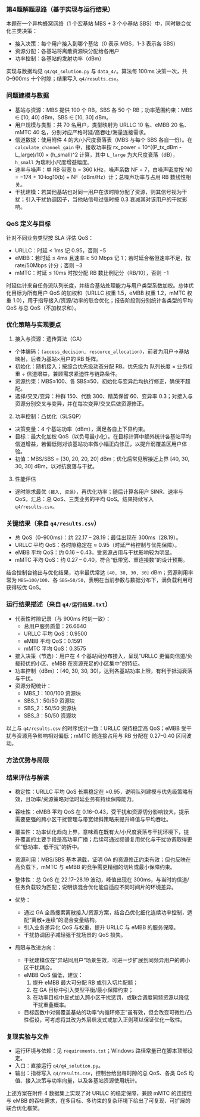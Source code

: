 ### 第4题解题思路（基于实现与运行结果）

本题在一个异构蜂窝网络（1 个宏基站 MBS + 3 个小基站 SBS）中，同时联合优化三类决策：
- 接入决策：每个用户接入到哪个基站（0 表示 MBS，1-3 表示各 SBS）
- 资源分配：各基站将离散资源块分配给各用户
- 功率控制：各基站的发射功率（dBm）

实现与数据均见 `q4/q4_solution.py` 与 `data_4/`。算法每 100ms 决策一次，共 0–900ms 十个时隙；结果写入 `q4/results.csv`。

### 问题建模与数据

- 基站与资源：MBS 提供 100 个 RB，SBS 各 50 个 RB；功率范围约束：MBS ∈ [10, 40] dBm，SBS ∈ [10, 30] dBm。
- 用户规模与类型：共 70 名用户，类型映射为 URLLC 10 名、eMBB 20 名、mMTC 40 名，分别对应严格时延/高吞吐/海量连接需求。
- 信道数据：使用附件 4 的大/小尺度衰落表（MBS 与每个 SBS 各自一份）。在 `calculate_channel_gain` 中，接收功率按
  rx_power = 10^((P_tx_dBm - L_large)/10) × (h_small)^2
  计算，其中 `L_large` 为大尺度衰落（dB），`h_small` 为瑞利小尺度增益幅度。
- 速率与噪声：单 RB 带宽 b = 360 kHz，噪声系数 NF = 7，白噪声密度按 N0 = −174 + 10·log10(b) + NF（dBm/Hz）计；总噪声功率与占用 RB 数线性相关。
- 干扰建模：若其他基站也对同一用户在该时隙分配了资源，则其信号视为干扰；引入干扰协调因子，当他站信号过强时按 0.3 衰减其对该用户的干扰影响。

### QoS 定义与目标

针对不同业务类型按 SLA 评估 QoS：
- URLLC：时延 ≤ 1ms 记 0.95，否则 −5
- eMBB：若时延 ≤ 4ms 且速率 ≥ 50 Mbps 记 1；若时延合格但速率不足，按 rate/50Mbps 计分；否则 −3
- mMTC：时延 ≤ 10ms 时按分配 RB 数比例记分（RB/10），否则 −1

时延估计来自任务流队列长度，并结合基站处理能力与用户类型系数加权。总体优化目标为所有用户 QoS 的加权和（URLLC 权重 1.5，eMBB 权重 1.2，mMTC 权重 1.0），用于指导接入/资源/功率的联合优化；报告阶段则分别统计各类型的平均 QoS 与总 QoS（不加权求和）。

### 优化策略与实现要点

1) 接入与资源：遗传算法（GA）
- 个体编码：`(access_decision, resource_allocation)`，前者为用户→基站映射，后者为基站×用户的 RB 矩阵。
- 初始化：随机接入；按综合优先级动态分配 RB。优先级为 队列长度 × 业务权重 ÷ 信道增益，兼顾需求紧迫性与链路条件。
- 资源约束：MBS≤100、各 SBS≤50，初始化与变异后均执行修正，确保不超配。
- 选择/交叉/变异：种群 150、代数 300、精英保留 60、变异率 0.3；对接入与资源分别交叉与变异，并在每次变异/交叉后做资源修正。

2) 功率控制：凸优化（SLSQP）
- 决策变量：4 个基站功率（dBm），满足各自上下界约束。
- 目标：最大化加权 QoS（以负号最小化）。在目标计算中额外统计各基站平均信道增益，若偏低则对该基站功率做小幅正向修正，以提升弱覆盖区用户体验。
- 初值：MBS/SBS = [30, 20, 20, 20] dBm；优化后常见解接近上界 [40, 30, 30, 30] dBm，以对抗衰落与干扰。

3) 性能评估
- 逐时隙求最优 `(接入, 资源)`，再优化功率；随后计算各用户 SINR、速率与 QoS，汇总：总 QoS、三类业务的平均 QoS。结果持续写入 `q4/results.csv`。

### 关键结果（来自 `q4/results.csv`）

- 总 QoS（0–900ms）：约 22.17 – 28.19；最佳出现在 300ms（28.19）。
- URLLC 平均 QoS：各时隙稳定在 ≈ 0.95（时延严格控制与优先保障）。
- eMBB 平均 QoS：约 0.16 – 0.43，受资源占用与干扰影响较为明显。
- mMTC 平均 QoS：约 0.27 – 0.40，符合“低带宽、重连接数”的设计预期。

结合控制台输出与优化结果，功率最优常达 `[40, 30, 30, 30]` dBm；资源利用率常为 `MBS=100/100`、各 `SBS=50/50`，表明在当前参数与数据分布下，满负载利用可获得较优 QoS。

### 运行结果描述（来自 `q4/运行结果.txt`）

- 代表性时隙记录（与 900ms 时刻一致）：
  - 总用户服务质量：26.6640
  - URLLC 平均 QoS：0.9500
  - eMBB 平均 QoS：0.1591
  - mMTC 平均 QoS：0.3575
- 接入决策（节选）：用户在 4 个基站间分布接入，呈现“URLLC 更偏向信道/负载较优的小区、eMBB 在资源充足的小区集中”的特征。
- 功率控制（dBm）：[40, 30, 30, 30]，达到各基站功率上限，有利于抵消衰落与干扰。
- 资源分配统计：
  - MBS_1：100/100 资源块
  - SBS_1：50/50 资源块
  - SBS_2：50/50 资源块
  - SBS_3：50/50 资源块

以上与 `q4/results.csv` 的时序统计一致：URLLC 保持稳定高 QoS；eMBB 受干扰与资源竞争影响相对偏低；mMTC 随连接占用与 RB 分配在 0.27–0.40 区间波动。

### 方法优势与局限

### 结果评估与解读

- 稳定性：URLLC 平均 QoS 长期稳定在 ≈0.95，说明队列建模与优先级策略有效，且功率/资源策略对低时延业务有持续保障能力。
- 吞吐性：eMBB 平均 QoS 在 0.16–0.43，受干扰和资源切分影响较大，提示需要更强的跨小区干扰管理与带宽倾斜策略来提升峰值与平均吞吐。
- 覆盖性：功率优化趋向上界，意味着在既有大/小尺度衰落与干扰环境下，提升覆盖的主要手段是高功率广播；后续可通过频谱复用优化与干扰协调取得更优“低功率、低干扰”的折中。
- 资源利用：MBS/SBS 基本满载，证明 GA 的资源修正约束有效；但也反映在高负载下，mMTC 与 eMBB 的竞争需更精细的切片或最小保障约束。
- 整体性：总 QoS 在 22.17–28.19 波动，峰值出现在 300ms，与当时的信道/任务负载较为匹配；说明该混合优化能自适应不同时间片的环境差异。

- 优势：
  - 通过 GA 全局搜索离散接入/资源方案，结合凸优化细化连续功率控制，适配“离散+连续”的混合变量结构。
  - 引入业务差异化 QoS 与权重，提升 URLLC 与 eMBB 的服务保障。
  - 干扰协调因子减轻强干扰场景的 QoS 损失。

- 局限与改进方向：
  - 干扰建模仅在“异站同用户”场景生效，可进一步扩展到同频异用户的跨小区干扰耦合。
  - eMBB QoS 偏低，建议：
    1) 提升 eMBB 最大可分配 RB 或引入切片配额；
    2) 在 GA 目标中引入类型平衡/最小保障约束；
    3) 在功率目标中显式加入跨小区干扰惩罚，或联合调度同频资源以降低干扰重叠概率。
  - 目标函数中对弱覆盖基站的功率“内循环修正”虽有效，但会改变可微性/凸性假设，可考虑将其改为外层启发式或加入正则项以保证优化一致性。

### 复现实验与文件

- 运行环境与依赖：见 `requirements.txt`；Windows 路径常量已在脚本顶部设定。
- 入口：直接运行 `q4/q4_solution.py`。
- 输出：指标写入 `q4/results.csv`，控制台给出每时隙的总 QoS、各类 QoS 均值、接入决策与功率向量，以及各基站资源使用统计。

上述方案在附件 4 数据集上实现了对 URLLC 的稳定保障，兼顾 mMTC 的连接性与 eMBB 的吞吐需求，在多目标、多约束的复杂环境下给出了可复现、可扩展的联合优化框架。